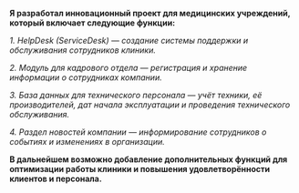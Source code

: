 **Я разработал инновационный проект для медицинских учреждений, который включает следующие функции:**

_1. HelpDesk (ServiceDesk) — создание системы поддержки и обслуживания сотрудников клиники._

_2. Модуль для кадрового отдела — регистрация и хранение информации о сотрудниках компании._

_3. База данных для технического персонала — учёт техники, её производителей, дат начала эксплуатации и проведения технического обслуживания._

_4. Раздел новостей компании — информирование сотрудников о событиях и изменениях в организации._


**В дальнейшем возможно добавление дополнительных функций для оптимизации работы клиники и повышения удовлетворённости клиентов и персонала.**
